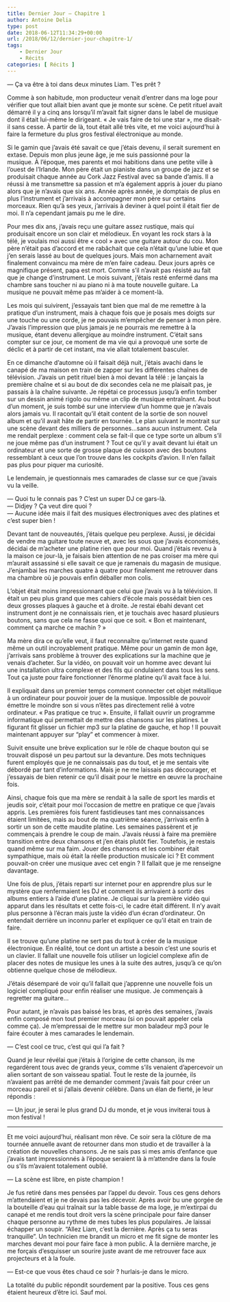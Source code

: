 ```yaml
---
title: Dernier Jour – Chapitre 1
author: Antoine Delia
type: post
date: 2018-06-12T11:34:29+00:00
url: /2018/06/12/dernier-jour-chapitre-1/
tags:
    - Dernier Jour
    - Récits
categories: [ Récits ]
---
```

— Ça va être à toi dans deux minutes Liam. T’es prêt ?

Comme à son habitude, mon producteur venait d’entrer dans ma loge pour vérifier que tout allait bien avant que je monte sur scène. Ce petit rituel avait démarré il y a cinq ans lorsqu’il m’avait fait signer dans le label de musique dont il était lui-même le dirigeant. « Je vais faire de toi une star », me disait-il sans cesse. À partir de là, tout était allé très vite, et me voici aujourd’hui à faire la fermeture du plus gros festival électronique au monde.

Si le gamin que j’avais été savait ce que j’étais devenu, il serait surement en extase. Depuis mon plus jeune âge, je me suis passionné pour la musique. À l’époque, mes parents et moi habitions dans une petite ville à l’ouest de l’Irlande. Mon père était un pianiste dans un groupe de jazz et se produisait chaque année au Cork Jazz Festival avec sa bande d’amis. Il a réussi à me transmettre sa passion et m’a également appris à jouer du piano alors que je n’avais que six ans. Année après année, je domptais de plus en plus l’instrument et j’arrivais à accompagner mon père sur certains morceaux. Rien qu’à ses yeux, j’arrivais à deviner à quel point il était fier de moi. Il n’a cependant jamais pu me le dire.

Pour mes dix ans, j’avais reçu une guitare assez rustique, mais qui produisait encore un son clair et mélodieux. En voyant les rock stars à la télé, je voulais moi aussi être « cool » avec une guitare autour du cou. Mon père n’était pas d’accord et me rabâchait que cela n’était qu’une lubie et que j’en serais lassé au bout de quelques jours. Mais mon acharnement avait finalement convaincu ma mère de m’en faire cadeau. Deux jours après ce magnifique présent, papa est mort. Comme s’il n’avait pas résisté au fait que je change d’instrument. Le mois suivant, j’étais resté enfermé dans ma chambre sans toucher ni au piano ni à ma toute nouvelle guitare. La musique ne pouvait même pas m’aider à ce moment-là.

Les mois qui suivirent, j’essayais tant bien que mal de me remettre à la pratique d’un instrument, mais à chaque fois que je posais mes doigts sur une touche ou une corde, je ne pouvais m’empêcher de penser à mon père. J’avais l’impression que plus jamais je ne pourrais me remettre à la musique, étant devenu allergique au moindre instrument. C’était sans compter sur ce jour, ce moment de ma vie qui a provoqué une sorte de déclic et à partir de cet instant, ma vie allait totalement basculer.

En ce dimanche d’automne où il faisait déjà nuit, j’étais avachi dans le canapé de ma maison en train de zapper sur les différentes chaînes de télévision. J&#8217;avais un petit rituel bien à moi devant la télé : je lançais la première chaîne et si au bout de dix secondes cela ne me plaisait pas, je passais à la chaîne suivante. Je répétai ce processus jusqu’à enfin tomber sur un dessin animé rigolo ou même un clip de musique entraînant. Au bout d’un moment, je suis tombé sur une interview d’un homme que je n’avais alors jamais vu. Il racontait qu’il était content de la sortie de son nouvel album et qu’il avait hâte de partir en tournée. Le plan suivant le montrait sur une scène devant des milliers de personnes…sans aucun instrument. Cela me rendait perplexe : comment cela se fait-il que ce type sorte un album s’il ne joue même pas d’un instrument ? Tout ce qu’il y avait devant lui était un ordinateur et une sorte de grosse plaque de cuisson avec des boutons ressemblant à ceux que l’on trouve dans les cockpits d’avion. Il n’en fallait pas plus pour piquer ma curiosité.

Le lendemain, je questionnais mes camarades de classe sur ce que j’avais vu la veille.

— Quoi tu le connais pas ? C’est un super DJ ce gars-là.  
— Didjey ? Ça veut dire quoi ?  
— Aucune idée mais il fait des musiques électroniques avec des platines et c’est super bien !

Devant tant de nouveautés, j’étais quelque peu perplexe. Aussi, je décidai de vendre ma guitare toute neuve et, avec les sous que j’avais économisés, décidai de m’acheter une platine rien que pour moi. Quand j’étais revenu à la maison ce jour-là, je faisais bien attention de ne pas croiser ma mère qui m’aurait assassiné si elle savait ce que je ramenais du magasin de musique. J’enjambai les marches quatre à quatre pour finalement me retrouver dans ma chambre où je pouvais enfin déballer mon colis.

L’objet était moins impressionnant que celui que j’avais vu à la télévision. Il était un peu plus grand que mes cahiers d’école mais possédait bien ces deux grosses plaques à gauche et à droite. Je restai ébahi devant cet instrument dont je ne connaissais rien, et je touchais avec hasard plusieurs boutons, sans que cela ne fasse quoi que ce soit. « Bon et maintenant, comment ça marche ce machin ? »

Ma mère dira ce qu’elle veut, il faut reconnaître qu’internet reste quand même un outil incroyablement pratique. Même pour un gamin de mon âge, j’arrivais sans problème à trouver des explications sur la machine que je venais d’acheter. Sur la vidéo, on pouvait voir un homme avec devant lui une installation ultra complexe et des fils qui ondulaient dans tous les sens. Tout ça juste pour faire fonctionner l’énorme platine qu’il avait face à lui.

Il expliquait dans un premier temps comment connecter cet objet métallique à un ordinateur pour pouvoir jouer de la musique. Impossible de pouvoir émettre le moindre son si vous n’êtes pas directement relié à votre ordinateur. « Pas pratique ce truc ». Ensuite, il fallait ouvrir un programme informatique qui permettait de mettre des chansons sur les platines. Le figurant fit glisser un fichier mp3 sur la platine de gauche, et hop ! Il pouvait maintenant appuyer sur &#8220;play&#8221; et commencer à mixer.

Suivit ensuite une brève explication sur le rôle de chaque bouton qui se trouvait disposé un peu partout sur la devanture. Des mots techniques furent employés que je ne connaissais pas du tout, et je me sentais vite débordé par tant d’informations. Mais je ne me laissais pas décourager, et j’essayais de bien retenir ce qu’il disait pour le mettre en œuvre la prochaine fois.

Ainsi, chaque fois que ma mère se rendait à la salle de sport les mardis et jeudis soir, c’était pour moi l’occasion de mettre en pratique ce que j’avais appris. Les premières fois furent fastidieuses tant mes connaissances étaient limitées, mais au bout de ma quatrième séance, j’arrivais enfin à sortir un son de cette maudite platine. Les semaines passèrent et je commençais à prendre le coup de main. J’avais réussi à faire ma première transition entre deux chansons et j’en étais plutôt fier. Toutefois, je restais quand même sur ma faim. Jouer des chansons et les combiner était sympathique, mais où était la réelle production musicale ici ? Et comment pouvait-on créer une musique avec cet engin ? Il fallait que je me renseigne davantage.

Une fois de plus, j’étais reparti sur internet pour en apprendre plus sur le mystère que renfermaient les DJ et comment ils arrivaient à sortir des albums entiers à l’aide d’une platine. Je cliquai sur la première vidéo qui apparut dans les résultats et cette fois-ci, le cadre était différent. Il n’y avait plus personne à l’écran mais juste la vidéo d’un écran d’ordinateur. On entendait derrière un inconnu parler et expliquer ce qu’il était en train de faire.

Il se trouve qu’une platine ne sert pas du tout à créer de la musique électronique. En réalité, tout ce dont un artiste a besoin c’est une souris et un clavier. Il fallait une nouvelle fois utiliser un logiciel complexe afin de placer des notes de musique les unes à la suite des autres, jusqu’à ce qu’on obtienne quelque chose de mélodieux.

J’étais désemparé de voir qu’il fallait que j’apprenne une nouvelle fois un logiciel compliqué pour enfin réaliser une musique. Je commençais à regretter ma guitare…

Pour autant, je n’avais pas baissé les bras, et après des semaines, j’avais enfin composé mon tout premier morceau (si on pouvait appeler cela comme ça). Je m’empressai de le mettre sur mon baladeur mp3 pour le faire écouter à mes camarades le lendemain.

— C’est cool ce truc, c’est qui qui l’a fait ?

Quand je leur révélai que j’étais à l’origine de cette chanson, ils me regardèrent tous avec de grands yeux, comme s’ils venaient d’apercevoir un alien sortant de son vaisseau spatial. Tout le reste de la journée, ils n’avaient pas arrêté de me demander comment j’avais fait pour créer un morceau pareil et si j’allais devenir célèbre. Dans un élan de fierté, je leur répondis :

— Un jour, je serai le plus grand DJ du monde, et je vous inviterai tous à mon festival !

* * *

Et me voici aujourd’hui, réalisant mon rêve. Ce soir sera la clôture de ma tournée annuelle avant de retourner dans mon studio et de travailler à la création de nouvelles chansons. Je ne sais pas si mes amis d’enfance que j’avais tant impressionnés à l’époque seraient là à m’attendre dans la foule ou s’ils m’avaient totalement oublié.

— La scène est libre, en piste champion !

Je fus retiré dans mes pensées par l&#8217;appel du devoir. Tous ces gens dehors m&#8217;attendaient et je ne devais pas les décevoir. Après avoir bu une gorgée de la bouteille d&#8217;eau qui traînait sur la table basse de ma loge, je m&#8217;extirpai du canapé et me rendis tout droit vers la scène principale pour faire danser chaque personne au rythme de mes tubes les plus populaires. Je laissai échapper un soupir. &#8220;Allez Liam, c&#8217;est la dernière. Après ça tu seras tranquille&#8221;. Un technicien me brandit un micro et me fit signe de monter les marches devant moi pour faire face à mon public. À la dernière marche, je me forçais d&#8217;esquisser un sourire juste avant de me retrouver face aux projecteurs et à la foule.

— Est-ce que vous êtes chaud ce soir ? hurlais-je dans le micro.

La totalité du public répondit sourdement par la positive. Tous ces gens étaient heureux d&#8217;être ici. Sauf moi.